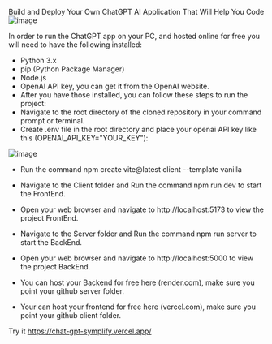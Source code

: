 Build and Deploy Your Own ChatGPT AI Application That Will Help You Code
![image](https://user-images.githubusercontent.com/99683327/214826132-c0d4f4cd-4212-4630-abae-4f18368ded7e.png)

In order to run the ChatGPT app on your PC, and hosted online for free you will need to have the following installed:

- Python 3.x
- pip (Python Package Manager)
- Node.js
- OpenAI API key, you can get it from the OpenAI website.
- After you have those installed, you can follow these steps to run the project:
- Navigate to the root directory of the cloned repository in your command prompt or terminal.
- Create .env file in the root directory and place your openai API key like this (OPENAI_API_KEY="YOUR_KEY"):

![image](https://user-images.githubusercontent.com/99683327/215260618-65b9a580-8be4-427b-a5d4-424270406dc7.png)


- Run the command npm create vite@latest client --template vanilla
- Navigate to the Client folder and Run the command npm run dev to start the FrontEnd.
- Open your web browser and navigate to http://localhost:5173 to view the project FrontEnd.
- Navigate to the Server folder and Run the command npm run server to start the BackEnd.
- Open your web browser and navigate to http://localhost:5000 to view the project BackEnd.

- You can host your  Backend for free here (render.com), make sure you point your github server folder. 
- Your can host your frontend for free here (vercel.com), make sure you point your github client folder.



Try it https://chat-gpt-symplify.vercel.app/
